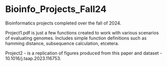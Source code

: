 # Bioinfo_Projects_Fall24
Bioinformatics projects completed over the fall of 2024.



Project1.pdf is just a few functions created to work with various scenarios of evaluating genomes. Includes simple function definitions such as hamming distance, subsequence calculation, etcetera.

Project2 - is a replication of figures produced from this paper and dataset - 10.1016/j.taap.2023.116753.
